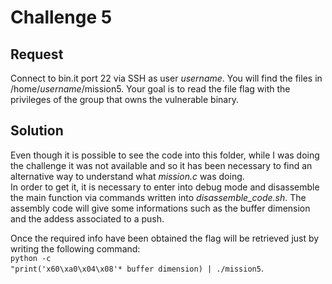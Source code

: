 <h1>Challenge 5</h1>
<h2>Request</h2>
Connect to bin.it port 22 via SSH as user <em>username</em>. 
You will find the files in /home/<em>username</em>/mission5. 
Your goal is to read the file flag with the privileges of the group 
that owns the vulnerable binary.

<h2>Solution</h2>
Even though it is possible to see the code into this folder, while I 
was doing the challenge it was not available and so it has been necessary 
to find an alternative way to understand what <em>mission.c</em> was doing.<br>
In order to get it, it is necessary to enter into debug mode and disassemble 
the main function via commands written into <em>disassemble_code.sh</em>. 
The assembly code will give some informations such as the buffer dimension and
the addess associated to a push.<br>

Once the required info have been obtained the flag will be retrieved just by
writing the following command:<br>
<code>python -c "print('x60\xa0\x04\x08'* buffer dimension) | ./mission5</code>.

